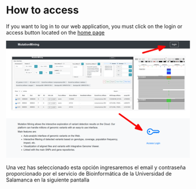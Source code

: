 # How to access

If you want to log in to our web application, you must click on the login or access button located on the [home page](https://mutationmining.usal.es)

![](.gitbook/assets/how-to-access.png)

Una vez has seleccionado esta opción ingresaremos el email y contraseña proporcionado por el servicio de Bioinformática de la Universidad de Salamanca en la siguiente pantalla
